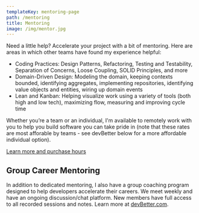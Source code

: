 ```yaml
---
templateKey: mentoring-page
path: /mentoring
title: Mentoring
image: /img/mentor.jpg
---
```

Need a little help? Accelerate your project with a bit of mentoring. Here are areas in which other teams have found my experience helpful:

* Coding Practices: Design Patterns, Refactoring, Testing and Testability, Separation of Concerns, Loose Coupling, SOLID Principles, and more
* Domain-Driven Design: Modeling the domain, keeping contexts bounded, identifying aggregates, implementing repositories, identifying value objects and entities, wiring up domain events
* Lean and Kanban: Helping visualize work using a variety of tools (both high and low tech), maximizing flow, measuring and improving cycle time

Whether you’re a team or an individual, I'm available to remotely work with you to help you build software you can take pride in (note that these rates are most afforable by teams - see devBetter below for a more affordable individual option).

[Learn more and purchase hours](https://nimblepros.com/buy-now/ols/categories/mentoring)

## Group Career Mentoring

In addition to dedicated mentoring, I also have a group coaching program designed to help developers accelerate their careers. We meet weekly and have an ongoing discussion/chat platform. New members have full access to all recorded sessions and notes. Learn more at [devBetter.com](https://devbetter.com).
